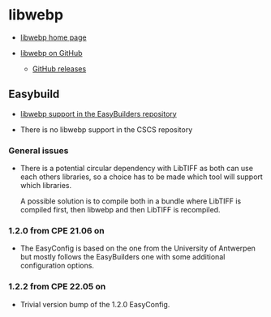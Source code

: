 # libwebp

  * [libwebp home page](https://developers.google.com/speed/webp/)

  * [libwebp on GitHub](https://github.com/webmproject/libwebp)

      * [GitHub releases](https://github.com/webmproject/libwebp/tags)


## Easybuild

  * [libwebp support in the EasyBuilders repository](https://github.com/easybuilders/easybuild-easyconfigs/tree/develop/easybuild/easyconfigs/l/libwebp)

  * There is no libwebp support in the CSCS repository


### General issues

  * There is a potential circular dependency with LibTIFF as both can use each others
    libraries, so a choice has to be made which tool will support which libraries.

    A possible solution is to compile both in a bundle where LibTIFF is compiled first,
    then libwebp and then LibTIFF is recompiled.


### 1.2.0 from CPE 21.06 on

  * The EasyConfig is based on the one from the University of Antwerpen but
    mostly follows the EasyBuilders one with some additional configuration
    options.

### 1.2.2 from CPE 22.05 on

  * Trivial version bump of the 1.2.0 EasyConfig.
  
